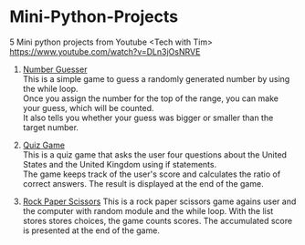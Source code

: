 # Mini-Python-Projects
5 Mini python projects from Youtube &lt;Tech with Tim>   
https://www.youtube.com/watch?v=DLn3jOsNRVE
<br>  

1. [Number Guesser](https://github.com/areumhan0423/Mini-Python-Projects/blob/main/Number%20Guesser.py)  
This is a simple game to guess a randomly generated number by using the while loop.  
Once you assign the number for the top of the range, you can make your guess, which will be counted.  
It also tells you whether your guess was bigger or smaller than the target number.  

2. [Quiz Game](https://github.com/areumhan0423/Mini-Python-Projects/blob/main/Quiz%20Game.py)  
This is a quiz game that asks the user four questions about the United States and the United Kingdom using if statements.  
The game keeps track of the user's score and calculates the ratio of correct answers. The result is displayed at the end of the game.  

3. [Rock Paper Scissors](https://github.com/areumhan0423/Mini-Python-Projects/blob/main/Rock%20Paper%20Scissors.py)
This is a rock paper scissors game agains user and the computer with random module and the while loop. 
With the list stores stores choices, the game counts scores.
The accumulated score is presented at the end of the game. 